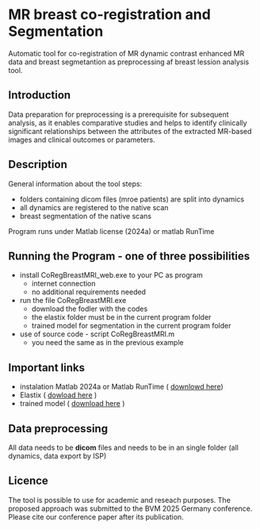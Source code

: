 # MR breast co-registration and Segmentation
Automatic tool for co-registration of MR dynamic contrast enhanced MR data and breast segmetantion as preprocessing af breast lession analysis tool.

## Introduction
Data preparation for preprocessing is a prerequisite for subsequent analysis, as it enables comparative studies and helps to identify clinically significant relationships between the attributes of the extracted MR-based images and clinical outcomes or parameters.

## Description
General information about the tool steps:
* folders containing dicom files (mroe patients) are split into dynamics
* all dynamics are registered to the native scan
* breast segmentation of the native scans

Program runs under Matlab license (2024a) or matlab RunTime

## Running the Program - one of three possibilities
* install CoRegBreastMRI_web.exe to your PC as program
    * internet connection
    * no additional requirements needed
* run the file CoRegBreastMRI.exe
    * download the fodler with the codes
    * the elastix folder must be in the current program folder
    * trained model for segmentation in the current program folder
* use of source code - script CoRegBreastMRI.m
    * you need the same as in the previous example

## Important links
* instalation Matlab 2024a or Matlab RunTime ( [downlowd here](https://www.mathworks.com/products/compiler/matlab-runtime.html))
* Elastix ( [dowload here](https://elastix.dev/download.php) )
* trained model ( [download here](https://drive.google.com/file/d/1cU1XA0Zj4nbSxnJg43WyU3u7xs6G05Eq/view?usp=drive_link) )

## Data preprocessing
All data needs to be **dicom** files and needs to be in an single folder (all dynamics, data export by ISP)

## Licence
The tool is possible to use for academic and reseach purposes. 
The proposed approach was submitted to the BVM 2025 Germany conference. Please cite our conference paper after its publication.